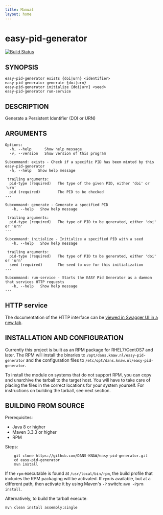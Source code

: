 ```yaml
---
title: Manual
layout: home
---
```


easy-pid-generator
==================
[![Build Status](https://travis-ci.org/DANS-KNAW/easy-pid-generator.png?branch=master)](https://travis-ci.org/DANS-KNAW/easy-pid-generator)

SYNOPSIS
--------

    easy-pid-generator exists {doi|urn} <identifier>
    easy-pid-generator generate {doi|urn}
    easy-pid-generator initialize {doi|urn} <seed>
    easy-pid-generator run-service


DESCRIPTION
-----------

Generate a Persistent Identifier (DOI or URN)


ARGUMENTS
---------

    Options:
      -h, --help      Show help message
      -v, --version   Show version of this program

    Subcommand: exists - Check if a specific PID has been minted by this easy-pid-generator
      -h, --help   Show help message

     trailing arguments:
      pid-type (required)   The type of the given PID, either 'doi' or 'urn'
      pid (required)        The PID to be checked
    ---

    Subcommand: generate - Generate a specified PID
       -h, --help   Show help message

     trailing arguments:
      pid-type (required)   The type of PID to be generated, either 'doi' or 'urn'
    ---

    Subcommand: initialize - Initialize a specified PID with a seed
       -h, --help   Show help message

     trailing arguments:
      pid-type (required)   The type of PID to be generated, either 'doi' or 'urn'
      seed (required)       The seed to use for this initialization
    ---

    Subcommand: run-service - Starts the EASY Pid Generator as a daemon that services HTTP requests
       -h, --help   Show help message
    ---


HTTP service
------------

The documentation of the HTTP interface can be <a href="../api.html" target="__blank">viewed in Swagger UI in a new tab</a>.


INSTALLATION AND CONFIGURATION
------------------------------
Currently this project is built as an RPM package for RHEL7/CentOS7 and later. The RPM will install the binaries to
`/opt/dans.knaw.nl/easy-pid-generator` and the configuration files to `/etc/opt/dans.knaw.nl/easy-pid-generator`. 

To install the module on systems that do not support RPM, you can copy and unarchive the tarball to the target host.
You will have to take care of placing the files in the correct locations for your system yourself. For instructions
on building the tarball, see next section.


BUILDING FROM SOURCE
--------------------

Prerequisites:

* Java 8 or higher
* Maven 3.3.3 or higher
* RPM

Steps:

        git clone https://github.com/DANS-KNAW/easy-pid-generator.git
        cd easy-pid-generator
        mvn install

If the `rpm` executable is found at `/usr/local/bin/rpm`, the build profile that includes the RPM 
packaging will be activated. If `rpm` is available, but at a different path, then activate it by using
Maven's `-P` switch: `mvn -Pprm install`.

Alternatively, to build the tarball execute:

    mvn clean install assembly:single
